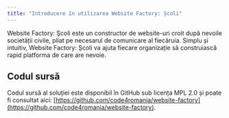 ```yaml
---
title: "Introducere în utilizarea Website Factory: Școli"
---
```


Website Factory: Școli este un constructor de website-uri croit după
nevoile societății civile, pliat pe necesarul de comunicare al
fiecăruia. Simplu și intuitiv, Website Factory: Școli va ajuta fiecare
organizație să construiască rapid platforma de care are nevoie.

## Codul sursă

Codul sursă al soluției este disponibil în GitHub sub licența MPL 2.0 și
poate fi consultat aici: [https://github.com/code4romania/website-factory](https://github.com/code4romania/website-factory).
